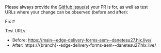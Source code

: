 Please always provide the [GitHub issue(s)](../issues) your PR is for, as well as test URLs where your change can be observed (before and after):

Fix #<gh-issue-id>

Test URLs:
- Before: https://main--edge-delivery-forms-aem--danetesu27.hlx.live/
- After: https://{branch}--edge-delivery-forms-aem--danetesu27.hlx.live/
